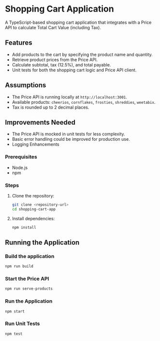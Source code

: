 # Shopping Cart Application

A TypeScript-based shopping cart application that integrates with a Price API to calculate Total Cart Value (including Tax).

## Features
- Add products to the cart by specifying the product name and quantity.
- Retrieve product prices from the Price API.
- Calculate subtotal, tax (12.5%), and total payable.
- Unit tests for both the shopping cart logic and Price API client.

## Assumptions
- The Price API is running locally at `http://localhost:3001`.
- Available products: `cheerios`, `cornflakes`, `frosties`, `shreddies`, `weetabix`.
- Tax is rounded up to 2 decimal places.

## Improvements Needed
- The Price API is mocked in unit tests for less complexity.
- Basic error handling could be improved for production use.
- Logging Enhancements

### Prerequisites
- Node.js
- npm

### Steps
1. Clone the repository:
   ```bash
   git clone <repository-url>
   cd shopping-cart-app
   ```
2. Install dependencies:
   ```bash
   npm install
   ```

## Running the Application

### Build the application
```bash
npm run build
```

### Start the Price API
```bash
npm run serve-products
```

### Run the Application
```bash
npm start
```

### Run Unit Tests
```bash
npm test
```
